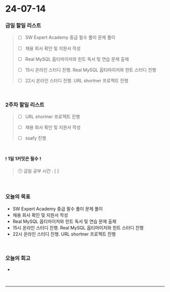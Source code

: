 # 24-07-14
### 금일 할일 리스트
> - [ ]  SW Expert Academy 중급 필수 풀이 문제 풀이
>
> - [ ]  채용 회사 확인 및 지원서 작성
>
> - [ ]  Real MySQL 옵티마이저와 힌트 독서 및 연습 문제 출제
>
> - [ ]  15시 온라인 스터디 진행. Real MySQL 옵티마이저와 힌트 스터디 진행
>
> - [ ]  22시 온라인 스터디 진행. URL shortner 프로젝트 진행

<br/>

### 2주차 할일 리스트  
> - [ ]  URL shortner 프로젝트 진행
>
> - [ ]  채용 회사 확인 및 지원서 작성
>
> - [ ]  ssafy 진행

<br/>

❗ **1일 1커밋은 필수** ❗
> 🕒 금일 공부 시간 : [  ]

<br/>

### 오늘의 목표
- SW Expert Academy 중급 필수 풀이 문제 풀이
- 채용 회사 확인 및 지원서 작성
- Real MySQL 옵티마이저와 힌트 독서 및 연습 문제 출제
- 15시 온라인 스터디 진행. Real MySQL 옵티마이저와 힌트 스터디 진행
- 22시 온라인 스터디 진행. URL shortner 프로젝트 진행


<br>

### 오늘의 회고
- 


<br/>

------------  
